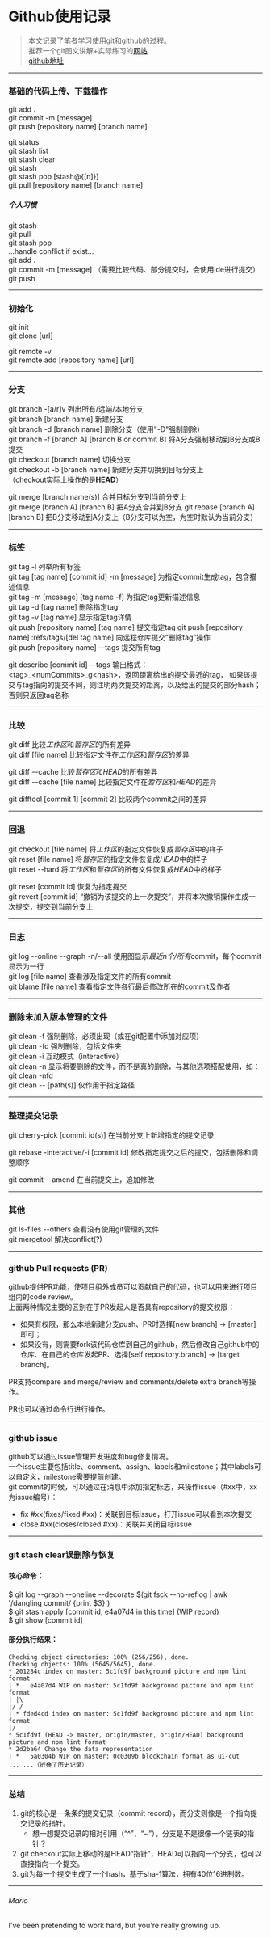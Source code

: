 # Github使用记录

> 本文记录了笔者学习使用git和github的过程。  
> 推荐一个git图文讲解+实际练习的[网站](https://learngitbranching.js.org/)  
> [github地址](https://github.com/pcottle/learnGitBranching)

---

### 基础的代码上传、下载操作

git add .  
git commit -m [message]  
git push [repository name] [branch name]

git status  
git stash list  
git stash clear  
git stash  
git stash pop [stash@{[n]}]  
git pull [repository name] [branch name]  

##### 个人习惯

git stash  
git pull  
git stash pop  
...handle conflict if exist...  
git add .  
git commit -m [message]  （需要比较代码、部分提交时，会使用ide进行提交）  
git push

---

### 初始化

git init  
git clone [url]

git remote -v   
git remote add [repository name] [url]

---

### 分支

git branch -[a/r]v 列出所有/远端/本地分支  
git branch [branch name] 新建分支  
git branch -d [branch name] 删除分支（使用"-D"强制删除）  
git branch -f [branch A] [branch B or commit B] 将A分支强制移动到B分支或B提交  
git checkout [branch name] 切换分支  
git checkout -b [branch name] 新建分支并切换到目标分支上  
（checkout实际上操作的是**HEAD**）

git merge [branch name(s)] 合并目标分支到当前分支上  
git merge [branch A] [branch B] 把A分支合并到B分支 git rebase [branch A] [branch B] 把B分支移动到A分支上（B分支可以为空，为空时默认为当前分支）

---

### 标签

git tag -l 列举所有标签  
git tag [tag name] [commit id] -m [message] 为指定commit生成tag，包含描述信息  
git tag -m [message] [tag name -f]  为指定tag更新描述信息  
git tag -d [tag name] 删除指定tag  
git tag -v [tag name] 显示指定tag详情  
git push [repository name] [tag name] 提交指定tag git push [repository name] :refs/tags/[del tag name] 向远程仓库提交“删除tag”操作  
git push [repository name] --tags 提交所有tag

git describe [commit id] --tags 输出格式：\<tag>_\<numCommits>_g\<hash>，返回距离给出的提交最近的tag，
如果该提交与tag指向的提交不同，则注明两次提交的距离，以及给出的提交的部分hash；否则只返回tag名称

---

### 比较

git diff 比较*工作区*和*暂存区*的所有差异  
git diff [file name] 比较指定文件在*工作区*和*暂存区*的差异

git diff --cache 比较*暂存区*和*HEAD*的所有差异  
git diff --cache [file name] 比较指定文件在*暂存区*和*HEAD*的差异

git difftool [commit 1] [commit 2] 比较两个commit之间的差异

---

### 回退

git checkout [file name] 将*工作区*的指定文件恢复成*暂存区*中的样子  
git reset [file name] 将*暂存区*的指定文件恢复成*HEAD*中的样子  
git reset --hard 将*工作区*和*暂存区*的所有文件恢复成*HEAD*中的样子

git reset [commit id] 恢复为指定提交  
git revert [commit id] “撤销为该提交的上一次提交”，并将本次撤销操作生成一次提交，提交到当前分支上

---

### 日志

git log --online --graph -n/--all 使用图显示*最近n个/所有*commit，每个commit显示为一行  
git log [file name] 查看涉及指定文件的所有commit  
git blame [file name] 查看指定文件各行最后修改所在的commit及作者

---

### 删除未加入版本管理的文件

git clean -f 强制删除，必须出现（或在git配置中添加对应项）  
git clean -fd 强制删除，包括文件夹  
git clean -i 互动模式（interactive）  
git clean -n 显示将要删除的文件，而不是真的删除，与其他选项搭配使用，如：git clean -nfd  
git clean -- [path(s)] 仅作用于指定路径

---

### 整理提交记录

git cherry-pick [commit id(s)] 在当前分支上新增指定的提交记录

git rebase -interactive/-i [commit id] 修改指定提交之后的提交，包括删除和调整顺序

git commit --amend 在当前提交上，追加修改

---

### 其他

git ls-files --others 查看没有使用git管理的文件  
git mergetool 解决conflict(?)

---

### github Pull requests (PR)

github提供PR功能，使项目组外成员可以贡献自己的代码，也可以用来进行项目组内的code review。  
上面两种情况主要的区别在于PR发起人是否具有repository的提交权限：

- 如果有权限，那么本地新建分支push、PR时选择[new branch] -> [master]即可；
- 如果没有，则需要fork该代码仓库到自己的github，然后修改自己github中的仓库、在自己的仓库发起PR、选择[self repository.branch] -> [target branch]。

PR支持compare and merge/review and comments/delete extra branch等操作。

PR也可以通过命令行进行操作。

---

### github issue

github可以通过issue管理开发进度和bug修复情况。  
一个issue主要包括title、comment、assign、labels和milestone；其中labels可以自定义，milestone需要提前创建。  
git commit的时候，可以通过在消息中添加指定标志，来操作issue（#xx中，xx为issue编号）：

- fix #xx(fixes/fixed #xx)：关联到目标issue，打开issue可以看到本次提交
- close #xx(closes/closed #xx)：关联并关闭目标issue

---

### git stash clear误删除与恢复

#### 核心命令：

$ git log --graph --oneline --decorate $(git fsck --no-reflog | awk '/dangling commit/ {print $3}')  
$ git stash apply [commit id, e4a07d4 in this time] (WIP record)  
$ git show [commit id]

#### 部分执行结果：

```text  
Checking object directories: 100% (256/256), done.  
Checking objects: 100% (5645/5645), done.  
* 201284c index on master: 5c1fd9f background picture and npm lint format
| *   e4a07d4 WIP on master: 5c1fd9f background picture and npm lint format
| |\
|/ /
| * fded4cd index on master: 5c1fd9f background picture and npm lint format
|/
* 5c1fd9f (HEAD -> master, origin/master, origin/HEAD) background picture and npm lint format
* 2d2ba64 Change the data representation
| *   5a0304b WIP on master: 0c0309b blockchain format as ui-cut
... ...（折叠了历史记录）
```

---

### 总结

1. git的核心是一条条的提交记录（commit record），而分支则像是一个指向提交记录的指针。
    - 想一想提交记录的相对引用（“^”、“~<num>”），分支是不是很像一个链表的指针？
1. git checkout实际上移动的是HEAD“指针”，HEAD可以指向一个分支，也可以直接指向一个提交。
1. git为每一个提交生成了一个hash，基于sha-1算法，拥有40位16进制数。

---

###### Mario

I've been pretending to work hard, but you're really growing up.
